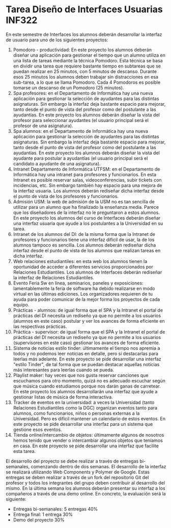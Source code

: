 # Tarea Diseño de Interfaces Usuarias INF322

En este semestre de Interfaces los alumnos deberán desarrollar la interfaz de usuario para uno de los siguientes proyectos:

1. Pomodoro - productividad: En este proyecto los alumnos deberán diseñar una aplicación para gestionar el tiempo que un alumno utiliza en una lista de tareas mediante la técnica Pomodoro. Esta técnica se basa en dividir una tarea que requiere bastante tiempo en subtareas que se puedan realizar en 25 minutos, con 5 minutos de descanso. Durante esos 25 minutos los alumnos deben trabajar sin distracciones en esa sub-tarea, a lo que se llama Pomodoro. Cada 4 Pomodoros es posible tomarse un descanso de un Pomodoro (25 minutos). 
2. Spa profesores: en el Departamento de Informática hay una nueva aplicación para gestionar la selección de ayudantes para las distintas asignaturas. Sin embargo la interfaz deja bastante espacio para mejorar, tanto desde el punto de vista del profesor como del postulante a las ayudantías. En este proyecto los alumnos deberán diseñar la vista del profesor para seleccionar ayudantes (el usuario principal será el profesor de una asignatura).
3. Spa alumnos: en el Departamento de Informática hay una nueva aplicación para gestionar la selección de ayudantes para las distintas asignaturas. Sin embargo la interfaz deja bastante espacio para mejorar, tanto desde el punto de vista del profesor como del postulante a las ayudantías. En este proyecto los alumnos deberán diseñar la vista del ayudante para postular a ayudantías (el usuario principal será el candidato a ayudante de una asignatura).
4. Intranet Departamento de Informática UTFSM: en el Departamento de Informática hay una intranet para profesores y funcionarios. En esta Intranet es posible reservar salas, videoconferencias, subir tickets con incidencias, etc. Sin embargo también hay espacio para una mejora de la interfaz usuaria. Los alumnos deberán rediseñar dicha interfaz desde el punto de vista de los profesores y funcionarios.
5. Admisión USM: la web de admisión de la USM no es tan sencilla de utilizar para un alumno que ha finalizado la enseñanza media. Parece que los diseñadores de la interfaz no le preguntaron a estos alumnos. En este proyecto los alumnos del curso de Interfaces deberán diseñar una interfaz usuaria que ayude a los postulantes a la Universidad en su tarea.
6. Intranet de los alumnos del DI: de la misma forma que la Intranet de profesores y funcionarios tiene una interfaz difícil de usar, la de los alumnos tampoco es sencilla. Los alumnos deberán rediseñar dicha interfaz desde el punto de vista de los alumnos que realizan tareas en dicha interfaz.
7. Web relaciones estudiantiles: en esta web los alumnos tienen la oportunidad de acceder a diferentes servicios proporcionados por Relaciones Estudiantiles. Los alumnos de Interfaces deberán rediseñar la interfaz de Relaciones Estudiantiles.
8. Evento Feria Sw en línea, seminarios, paneles y exposiciones: lamentablemente la feria de software ha debido realizarse en modo virtual en las últimas ediciones. Los organizadores requieren de tu ayuda para poder comunicar de la mejor forma los proyectos de cada equipo.
9. Prácticas - alumnos: de igual forma que el SPA y la Intranet el portal de prácticas del DI necesita un rediseño ya que no permite a los usuarios (alumnos en este caso) postular y ver los avances de forma eficiente en las respectivas prácticas. 
10. Práctica - supervisor: de igual forma que el SPA y la Intranet el portal de prácticas del DI necesita un rediseño ya que no permite a los usuarios (supervisores en este caso) gestionar los avances de forma eficiente. 
11. Sistema de noticias estilo tinder: últimamente el tiempo nos apremia a todos y no podemos leer noticias en detalle, pero sí destacarlas para leerlas más adelante. En este proyecto se pide desarrollar una interfaz "estilo Tinder", de tal forma que se puedan destacar aquellas noticias más interesantes para leerlas cuando se pueda.
12. Playlist maker: hay veces que nos gusta reservar canciones que escuchamos para otro momento, quizá no es adecuado escuchar según que música cuando estudiamos porque nos darán ganas de carretear. En este proyecto los alumnos desarrollarán una interfaz que ayude a gestionar listas de música de forma interactiva.
13. Tracker de eventos en la universidad: a veces la Universidad (tanto Relaciones Estudiantiles como la DGC) organizan eventos tanto para alumnos, como funcionarios, niños o personas externas a la Universidad. Pero es difícil mantener un calendario de estos eventos. En este proyecto se pide desarrollar una interfaz para un sistema que gestione esos eventos.
14. Tienda online/intercambio de objetos: últimamente algunos de nosotros hemos tenido que vender o intercambiar algunos objetos que teníamos en casa. En este proyecto se pide desarrollar una interfaz que facilite esta tarea.

El desarrollo del proyecto se debe realizar a través de entregas bi-semanales, comenzando dentro de dos semanas. El desarrollo de la interfaz se realizará utilizando Web Components y Polymer de Google. Estas entregas se deben realizar a través de un fork del repositorio Git del profesor y todos los integrantes del grupo deben contribuir al desarrollo del mismo. En la última semana los alumnos deberán presentar su interfaz a los compañeros a través de una demo online. En concreto, la evaluación será la siguiente:
 - Entregas bi-semanales: 5 entregas 40%
 - Entrega final: 1 entrega 30%
 - Demo del proyecto 30%

